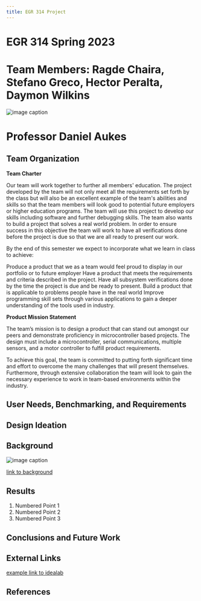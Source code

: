 ```yaml
---
title: EGR 314 Project
---
```


# EGR 314 Spring 2023

# Team Members: Ragde Chaira, Stefano Greco, Hector Peralta, Daymon Wilkins

![image caption](https://upload.wikimedia.org/wikipedia/en/d/d0/Ira_A._Fulton_Schools_of_Engineering_at_Arizona_State_University_logo.png)
# Professor Daniel Aukes
## Team Organization

**Team Charter**

Our team will work together to further all members' education. The project developed by the team will not only meet all the requirements set forth by the class but will also be an excellent example of the team's abilities and skills so that the team members will look good to potential future employers or higher education programs. The team will use this project to develop our skills including software and further debugging skills. The team also wants to build a project that solves a real world problem. In order to ensure success in this objective the team will work to have all verifications done before the project is due so that we are all ready to present our work.  

By the end of this semester we expect to incorporate what we learn in class to achieve: 

Produce a product that we as a team would feel proud to display in our portfolio or to future employer 
Have a product that meets the requirements and criteria described in the project.
Have all subsystem verifications done by the time the project is due and be ready to present.
Build a product that is applicable to problems people have in the real world 
Improve programming skill sets through various applications to gain a deeper understanding of the tools used in industry. 

**Product Mission Statement**

The team’s mission is to design a product that can stand out amongst our peers and demonstrate proficiency in microcontroller based projects. The design must include a microcontroller, serial communications, multiple sensors, and a motor controller to fulfill product requirements. 

To achieve this goal, the team is committed to putting forth significant time and effort to overcome the many challenges that will present themselves. Furthermore, through extensive collaboration the team will look to gain the necessary experience to work in team-based environments within the industry.  


## User Needs, Benchmarking, and Requirements



## Design Ideation



## Background

![image caption](https://idealab.asu.edu/assets/images/research/jumper1.png)

[link to background](/background)

## Results

1. Numbered Point 1
1. Numbered Point 2
1. Numbered Point 3

## Conclusions and Future Work

## External Links

[example link to idealab](https://idealab.asu.edu)


## References
